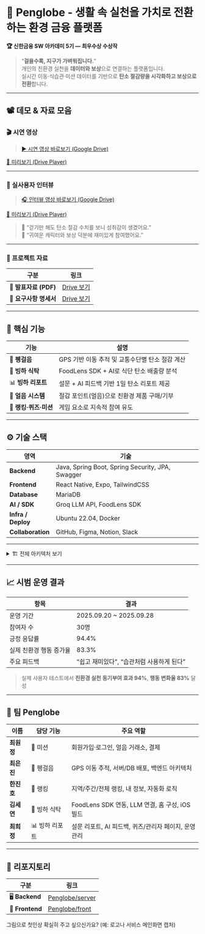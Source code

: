 
# 🐧 Penglobe - 생활 속 실천을 가치로 전환하는 환경 금융 플랫폼
**🏆 신한금융 SW 아카데미 5기 — 최우수상 수상작**  

> “**걸을수록, 지구가 가벼워집니다.**”  
> 개인의 친환경 실천을 **데이터와 보상**으로 연결하는 플랫폼입니다.  
> 실시간 이동·식습관·미션 데이터를 기반으로 **탄소 절감량을 시각화하고 보상으로 전환**합니다.

---

## 📽️ 데모 & 자료 모음

### 🎬 시연 영상  
> [▶️ 시연 영상 바로보기 (Google Drive)](https://drive.google.com/file/d/1e97pq4gYXMU9lzTcpQ6OluwVyoFs7QQT/view?usp=sharing)

[🔗 미리보기 (Drive Player)](https://drive.google.com/file/d/1e97pq4gYXMU9lzTcpQ6OluwVyoFs7QQT/preview)

---

### 🎤 실사용자 인터뷰  
> [🎧 인터뷰 영상 바로보기 (Google Drive)](https://drive.google.com/file/d/19bxkwbrXZdF3JYh2HtyigsmyPSMhiUoA/view?usp=sharing)

[🔗 미리보기 (Drive Player)](https://drive.google.com/file/d/19bxkwbrXZdF3JYh2HtyigsmyPSMhiUoA/preview)

> 💬 “걷기만 해도 탄소 절감 수치를 보니 성취감이 생겼어요.”  
> 💬 “귀여운 캐릭터와 보상 덕분에 재미있게 참여했어요.”

---

### 🧾 프로젝트 자료  

| 구분 | 링크 |
|------|------|
| 📘 **발표자료 (PDF)** | [Drive 보기](https://drive.google.com/file/d/1TxJOo8iOC8iPcuNoGpmmCH_jrwyN_2Fw/view?usp=sharing) |
| 📄 **요구사항 명세서** | [Drive 보기](https://drive.google.com/file/d/1TxJOo8iOC8iPcuNoGpmmCH_jrwyN_2Fw/view?usp=sharing) |

---

## 🧩 핵심 기능

| 기능 | 설명 |
|------|------|
| 🥾 **펭걸음** | GPS 기반 이동 추적 및 교통수단별 탄소 절감 계산 |
| 🍱 **빙하 식탁** | FoodLens SDK + AI로 식단 탄소 배출량 분석 |
| 📊 **빙하 리포트** | 설문 + AI 피드백 기반 1일 탄소 리포트 제공 |
| 🧊 **얼음 시스템** | 절감 포인트(얼음)으로 친환경 제품 구매/기부 |
| 🏅 **랭킹·퀴즈·미션** | 게임 요소로 지속적 참여 유도 |

---

## ⚙️ 기술 스택

| 영역 | 기술 |
|------|------|
| **Backend** | Java, Spring Boot, Spring Security, JPA, Swagger |
| **Frontend** | React Native, Expo, TailwindCSS |
| **Database** | MariaDB |
| **AI / SDK** | Groq LLM API, FoodLens SDK |
| **Infra / Deploy** | Ubuntu 22.04, Docker |
| **Collaboration** | GitHub, Figma, Notion, Slack |

---

<details>
<summary>🏗️ 전체 아키텍처 보기 </summary>

```mermaid
flowchart LR
    %% =========================
    %% CLIENT
    subgraph Client["프론트엔드 (React Native + Expo)"]
        RN["📱 React Native App"]
        FOODLENS["🍱 FoodLens SDK (AI 음식 인식)"]
        EXPO["📷 Expo SDK (Camera, Location 등)"]
    end

    %% =========================
    %% BACKEND
    subgraph Backend["백엔드 (Spring Boot)"]
        API["🧩 REST API"]
        SEC["🔐 Spring Security + JWT"]
        SWAGGER["📜 Swagger UI"]
        JPA["🗃️ Spring Data JPA + Hibernate"]
    end

    %% =========================
    %% DATABASE
    subgraph Database["데이터베이스 (MariaDB)"]
        DB[("💾 MariaDB")]
    end

    %% =========================
    %% EXTERNAL API
    subgraph External["외부 API & 서비스"]
        KAKAO["🗺️ 카카오 지도 API"]
        PORTONE["💳 PortOne (아임포트) 결제 API"]
        GROQ["🤖 Groq LLM API"]
    end

    %% =========================
    %% INFRA
    subgraph Infra["배포 환경 (Ubuntu + Docker)"]
        UBUNTU["🟠 Ubuntu 22.04 서버"]
        DOCKER["🐳 Docker 컨테이너"]
    end

    %% =========================
    %% CONNECTIONS
    RN --> API
    RN --> FOODLENS
    RN --> EXPO
    API --> SEC
    API --> SWAGGER
    API --> JPA
    API --> DB
    API --> KAKAO
    API --> PORTONE
    API --> GROQ
    UBUNTU --> DOCKER
    DOCKER --> API
    DOCKER --> DB

    %% =========================
    %% STYLE
    style RN fill:#61DAFB,stroke:#000,stroke-width:1px,color:#000
    style API fill:#6DB33F,stroke:#2c662d,stroke-width:1px,color:#fff
    style SEC fill:#6DB33F,stroke:#2c662d,stroke-width:1px,color:#fff
    style SWAGGER fill:#6DB33F,stroke:#2c662d,stroke-width:1px,color:#fff
    style JPA fill:#6DB33F,stroke:#2c662d,stroke-width:1px,color:#fff
    style DB fill:#003545,stroke:#001f2a,stroke-width:1px,color:#fff
    style FOODLENS fill:#FF6F61,stroke:#c94d44,stroke-width:1px,color:#fff
    style KAKAO fill:#FFCD00,stroke:#bba100,stroke-width:1px,color:#000
    style PORTONE fill:#0064FF,stroke:#003d99,stroke-width:1px,color:#fff
    style GROQ fill:#FF4A4A,stroke:#b92f2f,stroke-width:1px,color:#fff
    style UBUNTU fill:#E95420,stroke:#b23d16,stroke-width:1px,color:#fff
    style DOCKER fill:#2496ED,stroke:#1866a6,stroke-width:1px,color:#fff
    style EXPO fill:#000000,stroke:#333333,stroke-width:1px,color:#fff
````

</details>

---

## 📈 시범 운영 결과

| 항목            | 결과                        |
| ------------- | ------------------------- |
| 운영 기간         | 2025.09.20 ~ 2025.09.28   |
| 참여자 수         | 30명                       |
| 긍정 응답률        | 94.4%                     |
| 실제 친환경 행동 증가율 | 83.3%                     |
| 주요 피드백        | “쉽고 재미있다”, “습관처럼 사용하게 된다” |

> 실제 사용자 테스트에서 **친환경 실천 동기부여 효과 94%**,
> **행동 변화율 83%** 달성

---

## 👥 팀 Penglobe

| 이름      | 담당 기능     | 주요 역할                                 |
| ------- | --------- | ------------------------------------- |
| **최원정** | 🧊 미션     | 회원가입·로그인, 얼음 거래소, 결제                  |
| **최은진** | 🥾 펭걸음    | GPS 이동 추적, 서버/DB 배포, 백엔드 아키텍처         |
| **한진호** | 🏅 랭킹     | 지역/주간/전체 랭킹, 내 정보, 자동화 로직             |
| **김세연** | 🍱 빙하 식탁  | FoodLens SDK 연동, LLM 연결, 홈 구성, iOS 빌드 |
| **최희정** | 📊 빙하 리포트 | 설문 리포트, AI 피드백, 퀴즈/관리자 페이지, 운영관리      |

---

## 🔗 리포지토리

| 구분              | 링크                                                    |
| --------------- | ----------------------------------------------------- |
| 🖥️ **Backend** | [Penglobe/server](https://github.com/Penglobe/server) |
| 📱 **Frontend** | [Penglobe/front](https://github.com/Penglobe/front)   |


그림으로 첫인상 확실히 주고 싶으신가요? (예: 로고나 서비스 메인화면 캡처)
```
